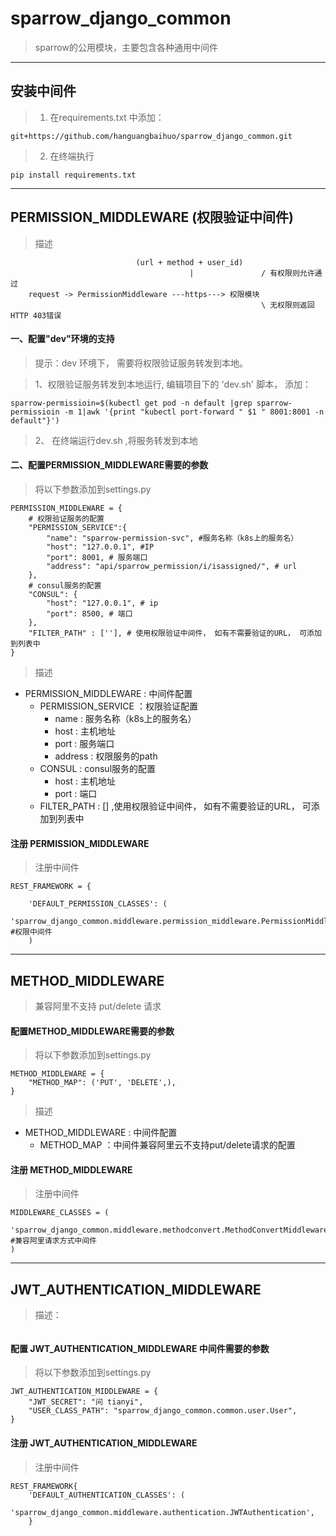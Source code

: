 # sparrow_django_common
>sparrow的公用模块，主要包含各种通用中间件

* * *

## 安装中间件
> 1. 在requirements.txt 中添加：
```
git+https://github.com/hanguangbaihuo/sparrow_django_common.git
```
> 2. 在终端执行
```
pip install requirements.txt
```

* * *

## PERMISSION_MIDDLEWARE (权限验证中间件)
> 描述
```
                            (url + method + user_id)
                                        |               / 有权限则允许通过
    request -> PermissionMiddleware ---https---> 权限模块
                                                        \ 无权限则返回HTTP 403错误
```

#### 一、配置"dev"环境的支持
> 提示：dev 环境下， 需要将权限验证服务转发到本地。

> 1、权限验证服务转发到本地运行, 编辑项目下的 'dev.sh' 脚本， 添加：

```sparrow-permissioin=$(kubectl get pod -n default |grep sparrow-permissioin -m 1|awk '{print "kubectl port-forward " $1 " 8001:8001 -n default"}')```
 
  
> 2、 在终端运行dev.sh ,将服务转发到本地

#### 二、配置PERMISSION_MIDDLEWARE需要的参数
> 将以下参数添加到settings.py 

```
PERMISSION_MIDDLEWARE = {
    # 权限验证服务的配置
    "PERMISSION_SERVICE":{
        "name": "sparrow-permission-svc", #服务名称（k8s上的服务名）
        "host": "127.0.0.1", #IP
        "port": 8001, # 服务端口
        "address": "api/sparrow_permission/i/isassigned/", # url
    },
    # consul服务的配置
    "CONSUL": {
        "host": "127.0.0.1", # ip
        "port": 8500, # 端口
    },
    "FILTER_PATH" : [''], # 使用权限验证中间件， 如有不需要验证的URL， 可添加到列表中
}
```

> 描述
 - PERMISSION_MIDDLEWARE : 中间件配置
   -  PERMISSION_SERVICE ：权限验证配置
        - name : 服务名称（k8s上的服务名）
        - host : 主机地址
        - port : 服务端口
        - address : 权限服务的path
   -  CONSUL :  consul服务的配置
        - host : 主机地址
        - port : 端口
   -  FILTER_PATH : [] ,使用权限验证中间件， 如有不需要验证的URL， 可添加到列表中
   
   
#### 注册 PERMISSION_MIDDLEWARE 
> 注册中间件
```
REST_FRAMEWORK = {

    'DEFAULT_PERMISSION_CLASSES': (
        'sparrow_django_common.middleware.permission_middleware.PermissionMiddleware',    #权限中间件
    )
```

* * *
   
## METHOD_MIDDLEWARE
> 兼容阿里不支持 put/delete 请求
#### 配置METHOD_MIDDLEWARE需要的参数
> 将以下参数添加到settings.py
```
METHOD_MIDDLEWARE = {
    "METHOD_MAP": ('PUT', 'DELETE',), 
}
```
> 描述
 - METHOD_MIDDLEWARE : 中间件配置
   -  METHOD_MAP ：中间件兼容阿里云不支持put/delete请求的配置


#### 注册 METHOD_MIDDLEWARE
> 注册中间件
```
MIDDLEWARE_CLASSES = (
    'sparrow_django_common.middleware.methodconvert.MethodConvertMiddleware',      #兼容阿里请求方式中间件
)
```



* * *

## JWT_AUTHENTICATION_MIDDLEWARE
> 描述：
```buildoutcfg

```

#### 配置 JWT_AUTHENTICATION_MIDDLEWARE 中间件需要的参数
> 将以下参数添加到settings.py
```
JWT_AUTHENTICATION_MIDDLEWARE = {
    "JWT_SECRET": "问 tianyi",
    "USER_CLASS_PATH": "sparrow_django_common.common.user.User", 
}
``` 

#### 注册 JWT_AUTHENTICATION_MIDDLEWARE

> 注册中间件
```
REST_FRAMEWORK{
    'DEFAULT_AUTHENTICATION_CLASSES': (
        'sparrow_django_common.middleware.authentication.JWTAuthentication',      
    }
```















